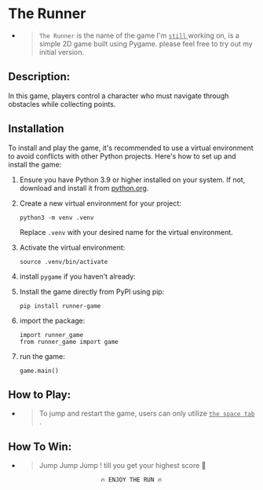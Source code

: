 
# The Runner 


- >`The Runner` is the name of the game I'm   <ins> `still`  </ins> working on, is a simple 2D game built using Pygame. please feel free to try out my initial version. 

## Description:

In this game, players control a character who must navigate through obstacles while collecting points.

## Installation

To install and play the game, it's recommended to use a virtual environment to avoid conflicts with other Python projects. Here's how to set up and install the game:

1. Ensure you have Python 3.9 or higher installed on your system. If not, download and install it from [python.org](https://www.python.org/downloads/).

2. Create a new virtual environment for your project:

    ```
    python3 -m venv .venv
    ```

   Replace `.venv` with your desired name for the virtual environment.

3. Activate the virtual environment:

      ```
      source .venv/bin/activate
      ```
4. install `pygame` if you haven't already:

5. Install the game directly from PyPI using pip:

    ```
    pip install runner-game
    ```

6. import the package:

    ```
    import runner_game
    from runner_game import game
    ```
7. run the game:

    ```
    game.main()
    ```
## How to Play:

 - > To jump and restart the game, users can only utilize  <ins>`the space tab` </ins>.


## How To Win:

- > Jump Jump Jump ! till you get your highest score 🥇

                          
                          
                            
                            
                            
                             🔥 ENJOY THE RUN 🔥